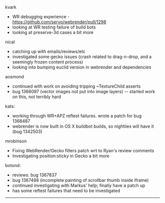 kvark
* WR debugging experience - https://github.com/servo/webrender/pull/1298
* looking at WR testing failure of build bots
* looking at preserve-3d cases a bit more



nical
* catching up with emails/reviews/etc
* investigated some gecko issues (crash related to drag-n-drop, and a seemingly frozen content process)
* looking into bumping euclid version in webrender and dependencies



aosmond
* continued with work on avoiding tripping ~TextureChild asserts
* bug 1366097 (vector images not put into image layers) -- started work on this, not terribly hard



kats:
* working through WR+APZ reftest failures. wrote a patch for bug 1368487
* webrender is now built in OS X buildbot builds, so nightlies will have it (bug 1342503)



mrobinson
* Fixing WebRender/Gecko filters patch wrt to Ryan's review comments
* Investigating position:sticky in Gecko a bit more



botond:
* reviews: bug 1367837 
* bug 1367488 (incomplete painting of scrollbar thumb inside iframe)
* continued investigating with Markus' help; finally have a patch up 
* has some reftest failures that need to be investigated

________________


